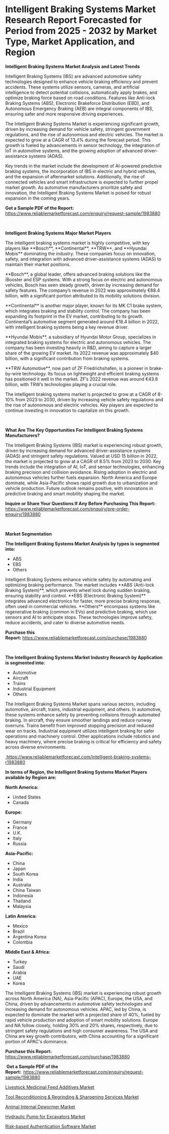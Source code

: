 <p><h1>Intelligent Braking Systems Market Research Report Forecasted for Period from 2025 -  2032 by Market Type, Market Application, and Region</h1></p><p><strong>Intelligent Braking Systems Market Analysis and Latest Trends</strong></p>
<p><p>Intelligent Braking Systems (IBS) are advanced automotive safety technologies designed to enhance vehicle braking efficiency and prevent accidents. These systems utilize sensors, cameras, and artificial intelligence to detect potential collisions, automatically apply brakes, and optimize braking force based on road conditions. Features like Anti-lock Braking Systems (ABS), Electronic Brakeforce Distribution (EBD), and Autonomous Emergency Braking (AEB) are integral components of IBS, ensuring safer and more responsive driving experiences.</p><p>The Intelligent Braking Systems Market is experiencing significant growth, driven by increasing demand for vehicle safety, stringent government regulations, and the rise of autonomous and electric vehicles. The market is expected to grow at a CAGR of 13.4% during the forecast period. This growth is fueled by advancements in sensor technology, the integration of IoT in automotive systems, and the growing adoption of advanced driver-assistance systems (ADAS).</p><p>Key trends in the market include the development of AI-powered predictive braking systems, the incorporation of IBS in electric and hybrid vehicles, and the expansion of aftermarket solutions. Additionally, the rise of connected vehicles and smart infrastructure is expected to further propel market growth. As automotive manufacturers prioritize safety and innovation, the Intelligent Braking Systems Market is poised for robust expansion in the coming years.</p></p>
<p><strong>Get a Sample PDF of the Report:&nbsp;</strong> <a href="https://www.reliablemarketforecast.com/enquiry/request-sample/1983880?utm_campaign=2011&utm_medium=2&utm_source=Github&utm_content=ia&utm_term=24012025&utm_id=intelligent-braking-systems">https://www.reliablemarketforecast.com/enquiry/request-sample/1983880</a></p>
<p>&nbsp;</p>
<p><strong>Intelligent Braking Systems Major Market Players</strong></p>
<p><p>The intelligent braking systems market is highly competitive, with key players like **Bosch**, **Continental**, **TRW**, and **Hyundai Mobis** dominating the industry. These companies focus on innovation, safety, and integration with advanced driver-assistance systems (ADAS) to maintain their market positions.</p><p>**Bosch**, a global leader, offers advanced braking solutions like the iBooster and ESP systems. With a strong focus on electric and autonomous vehicles, Bosch has seen steady growth, driven by increasing demand for safety features. The company’s revenue in 2022 was approximately €88.4 billion, with a significant portion attributed to its mobility solutions division.</p><p>**Continental** is another major player, known for its MK C1 brake system, which integrates braking and stability control. The company has been expanding its footprint in the EV market, contributing to its growth. Continental’s automotive segment generated around €18.4 billion in 2022, with intelligent braking systems being a key revenue driver.</p><p>**Hyundai Mobis**, a subsidiary of Hyundai Motor Group, specializes in integrated braking systems for electric and autonomous vehicles. The company has been investing heavily in R&D, aiming to capture a larger share of the growing EV market. Its 2022 revenue was approximately $40 billion, with a significant contribution from braking systems.</p><p>**TRW Automotive**, now part of ZF Friedrichshafen, is a pioneer in brake-by-wire technology. Its focus on lightweight and efficient braking systems has positioned it well in the market. ZF’s 2022 revenue was around €43.8 billion, with TRW’s technologies playing a crucial role.</p><p>The intelligent braking systems market is projected to grow at a CAGR of 8-10% from 2023 to 2030, driven by increasing vehicle safety regulations and the rise of autonomous and electric vehicles. Key players are expected to continue investing in innovation to capitalize on this growth.</p></p>
<p>&nbsp;</p>
<p><strong>What Are The Key Opportunities For Intelligent Braking Systems Manufacturers?</strong></p>
<p><p>The Intelligent Braking Systems (IBS) market is experiencing robust growth, driven by increasing demand for advanced driver-assistance systems (ADAS) and stringent safety regulations. Valued at USD 15 billion in 2022, the market is projected to grow at a CAGR of 8.5% from 2023 to 2030. Key trends include the integration of AI, IoT, and sensor technologies, enhancing braking precision and collision avoidance. Rising adoption in electric and autonomous vehicles further fuels expansion. North America and Europe dominate, while Asia-Pacific shows rapid growth due to urbanization and vehicle production. Future outlook remains positive, with innovations in predictive braking and smart mobility shaping the market.</p></p>
<p><strong>Inquire or Share Your Questions If Any Before Purchasing This Report:</strong> <a href="https://www.reliablemarketforecast.com/enquiry/pre-order-enquiry/1983880?utm_campaign=2011&utm_medium=2&utm_source=Github&utm_content=ia&utm_term=24012025&utm_id=intelligent-braking-systems">https://www.reliablemarketforecast.com/enquiry/pre-order-enquiry/1983880</a></p>
<p>&nbsp;</p>
<p><strong>Market Segmentation</strong></p>
<p><strong>The Intelligent Braking Systems Market Analysis by types is segmented into:</strong></p>
<p><ul><li>ABS</li><li>EBS</li><li>Others</li></ul></p>
<p><p>Intelligent Braking Systems enhance vehicle safety by automating and optimizing braking performance. The market includes **ABS (Anti-lock Braking System)**, which prevents wheel lock during sudden braking, ensuring stability and control. **EBS (Electronic Braking System)** integrates advanced electronics for faster, more precise braking response, often used in commercial vehicles. **Others** encompass systems like regenerative braking (common in EVs) and predictive braking, which use sensors and AI to anticipate stops. These technologies improve safety, reduce accidents, and cater to diverse automotive needs.</p></p>
<p><strong>Purchase this Report:&nbsp;</strong><a href="https://www.reliablemarketforecast.com/purchase/1983880?utm_campaign=2011&utm_medium=2&utm_source=Github&utm_content=ia&utm_term=24012025&utm_id=intelligent-braking-systems">https://www.reliablemarketforecast.com/purchase/1983880</a></p>
<p>&nbsp;</p>
<p><strong>The Intelligent Braking Systems Market Industry Research by Application is segmented into:</strong></p>
<p><ul><li>Automotive</li><li>Aircraft</li><li>Trains</li><li>Industrial Equipment</li><li>Others</li></ul></p>
<p><p>The Intelligent Braking Systems Market spans various sectors, including automotive, aircraft, trains, industrial equipment, and others. In automotive, these systems enhance safety by preventing collisions through automated braking. In aircraft, they ensure smoother landings and reduce runway overruns. Trains benefit from improved stopping precision and reduced wear on tracks. Industrial equipment utilizes intelligent braking for safer operations and machinery control. Other applications include robotics and heavy machinery, where precise braking is critical for efficiency and safety across diverse environments.</p></p>
<p><a href="https://www.reliablemarketforecast.com/intelligent-braking-systems-r1983880?utm_campaign=2011&utm_medium=2&utm_source=Github&utm_content=ia&utm_term=24012025&utm_id=intelligent-braking-systems">&nbsp;https://www.reliablemarketforecast.com/intelligent-braking-systems-r1983880</a></p>
<p><strong>In terms of Region, the Intelligent Braking Systems Market Players available by Region are:</strong></p>
<p>
    <p> <strong> North America: </strong>
        <ul>
            <li>United States</li>
            <li>Canada</li>
        </ul>
        </p> 
    <p> <strong> Europe: </strong>
        <ul>
            <li>Germany</li>
            <li>France</li>
            <li>U.K.</li>
            <li>Italy</li>
            <li>Russia</li>
        </ul>
        </p> 
    <p> <strong> Asia-Pacific: </strong>
        <ul>
            <li>China</li>
            <li>Japan</li>
            <li>South Korea</li>
            <li>India</li>
            <li>Australia</li>
            <li>China Taiwan</li>
            <li>Indonesia</li>
            <li>Thailand</li>
            <li>Malaysia</li>
        </ul>
        </p> 
    <p> <strong> Latin America: </strong>
        <ul>
            <li>Mexico</li>
            <li>Brazil</li>
            <li>Argentina Korea</li>
            <li>Colombia</li>
        </ul>
        </p> 
    <p> <strong> Middle East & Africa: </strong>
        <ul>
            <li>Turkey</li>
            <li>Saudi</li>
            <li>Arabia</li>
            <li>UAE</li>
            <li>Korea</li>
        </ul>
    </p>
    </p>
<p><p>The Intelligent Braking Systems (IBS) market is experiencing robust growth across North America (NA), Asia-Pacific (APAC), Europe, the USA, and China, driven by advancements in automotive safety technologies and increasing demand for autonomous vehicles. APAC, led by China, is expected to dominate the market with a projected share of 40%, fueled by rapid vehicle production and adoption of smart mobility solutions. Europe and NA follow closely, holding 30% and 20% shares, respectively, due to stringent safety regulations and high consumer awareness. The USA and China are key growth contributors, with China accounting for a significant portion of APAC's dominance.</p></p>
<p><strong>Purchase this Report: </strong><a href="https://www.reliablemarketforecast.com/purchase/1983880?utm_campaign=2011&utm_medium=2&utm_source=Github&utm_content=ia&utm_term=24012025&utm_id=intelligent-braking-systems">https://www.reliablemarketforecast.com/purchase/1983880</a></p>
<p>&nbsp;<strong>Get a Sample PDF of the Report:&nbsp;&nbsp;</strong><a href="https://www.reliablemarketforecast.com/enquiry/request-sample/1983880?utm_campaign=2011&utm_medium=2&utm_source=Github&utm_content=ia&utm_term=24012025&utm_id=intelligent-braking-systems">https://www.reliablemarketforecast.com/enquiry/request-sample/1983880</a></p>
<p><strong></strong></p>
<p><p><a href="https://www.linkedin.com/pulse/analysis-forecast-growing-demand-livestock-medicinal-veare?utm_campaign=2011&utm_medium=2&utm_source=Github&utm_content=ia&utm_term=24012025&utm_id=intelligent-braking-systems">Livestock Medicinal Feed Additives Market</a></p><p><a href="https://www.linkedin.com/pulse/tool-reconditioning-regrinding-sharpening-services-market-wktje?utm_campaign=2011&utm_medium=2&utm_source=Github&utm_content=ia&utm_term=24012025&utm_id=intelligent-braking-systems">Tool Reconditioning & Regrinding & Sharpening Services Market</a></p><p><a href="https://www.linkedin.com/pulse/animal-internal-dewormer-market-analysis-size-share-sales-0x9de?utm_campaign=2011&utm_medium=2&utm_source=Github&utm_content=ia&utm_term=24012025&utm_id=intelligent-braking-systems">Animal Internal Dewormer Market</a></p><p><a href="https://www.linkedin.com/pulse/hydraulic-pump-excavators-market-size-global-revenue-188se?utm_campaign=2011&utm_medium=2&utm_source=Github&utm_content=ia&utm_term=24012025&utm_id=intelligent-braking-systems">Hydraulic Pump for Excavators Market</a></p><p><a href="https://www.linkedin.com/pulse/growth-revenue-insights-risk-based-authentication-software-hvf9e?utm_campaign=2011&utm_medium=2&utm_source=Github&utm_content=ia&utm_term=24012025&utm_id=intelligent-braking-systems">Risk-based Authentication Software Market</a></p></p>